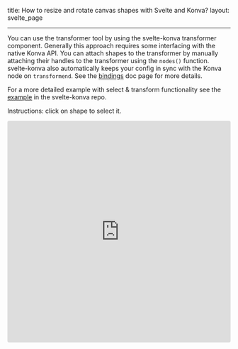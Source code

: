 title: How to resize and rotate canvas shapes with Svelte and Konva?
layout: svelte_page

---

You can use the transformer tool by using the svelte-konva transformer component. Generally this approach requires some interfacing with the native Konva API. You can attach shapes to the transformer by manually attaching their handles to the transformer using the `nodes()` function. svelte-konva also automatically keeps your config in sync with the Konva node on `transformend`. See the [bindings](/docs/svelte/Bindings.html) doc page for more details.

For a more detailed example with select & transform functionality see the [example](https://github.com/konvajs/svelte-konva/blob/master/src/routes/examples/transform/Transform.svelte) in the svelte-konva repo.

Instructions: click on shape to select it.

<iframe src="https://codesandbox.io/embed/github/konvajs/site/tree/master/svelte-demos/transformer?hidenavigation=1&view=split&fontsize=10&module=/App.svelte" style="width:100%; height:500px; border:0; border-radius: 4px; overflow:hidden;" sandbox="allow-modals allow-forms allow-popups allow-scripts allow-same-origin"></iframe>
